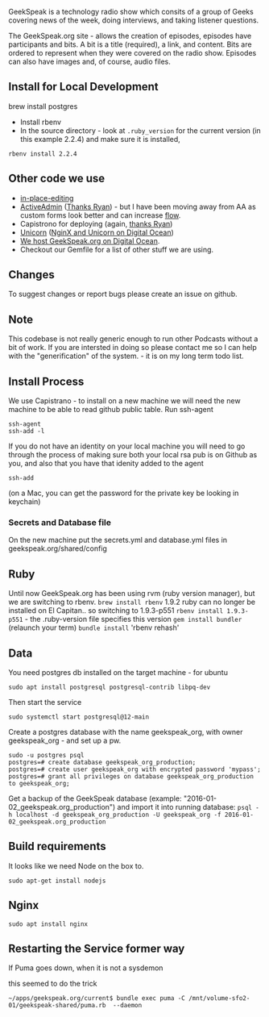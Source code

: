 GeekSpeak is a technology radio show which consits of a group of Geeks covering news of the week, doing interviews, and taking listener questions.

The GeekSpeak.org site - allows the creation of episodes, episodes have participants and bits.
A bit is a title (required), a link, and content.
Bits are ordered to represent when they were covered on the radio show.
Episodes can also have images and, of course, audio files.

## Install for Local Development

brew install postgres

- Install rbenv
- In the source directory - look at `.ruby_version` for the current version (in this example 2.2.4) and make sure it is installed,

```
rbenv install 2.2.4
```

## Other code we use

- [in-place-editing](https://github.com/bernat/best_in_place)
- [ActiveAdmin](http://activeadmin.info/) ([Thanks Ryan](http://railscasts.com/episodes/284-active-admin)) - but I have been moving away from AA as custom forms look better and can increase [flow](<https://en.wikipedia.org/wiki/Flow_(psychology)>).
- Capistrono for deploying (again, [thanks Ryan](http://railscasts.com/episodes/133-capistrano-tasks-revised))
- [Unicorn](http://unicorn.bogomips.org/) ([NginX and Unicorn on Digital Ocean](https://www.digitalocean.com/community/tutorials/how-to-deploy-a-rails-app-with-unicorn-and-nginx-on-ubuntu-14-04))
- [We host GeekSpeak.org on Digital Ocean](https://www.digitalocean.com/?refcode=d93b2b9fa332).
- Checkout our Gemfile for a list of other stuff we are using.

## Changes

To suggest changes or report bugs please create an issue on github.

## Note

This codebase is not really generic enough to run other Podcasts without a bit of work. If you are intersted in doing so please contact me so I can help with the "generification" of the system. - it is on my long term todo list.

## Install Process

We use Capistrano - to install on a new machine we will need the new machine to be able to read github public table.
Run ssh-agent

```
ssh-agent
ssh-add -l
```

If you do not have an identity on your local machine you will need to go through the process of making sure both your local rsa pub is on Github as you, and also that you have that idenity added to the agent

```
ssh-add
```

(on a Mac, you can get the password for the private key be looking in keychain)

### Secrets and Database file

On the new machine put the secrets.yml and database.yml files in geekspeak.org/shared/config

## Ruby

Until now GeekSpeak.org has been using rvm (ruby version manager), but we are switching to rbenv. `brew install rbenv`
1.9.2 ruby can no longer be installed on El Capitan.. so switching to 1.9.3-p551
`rbenv install 1.9.3-p551` - the .ruby-version file specifies this version
`gem install bundler` (relaunch your term)
`bundle install`
'rbenv rehash'

## Data

You need postgres db installed on the target machine - for ubuntu

```
sudo apt install postgresql postgresql-contrib libpq-dev
```

Then start the service

```
sudo systemctl start postgresql@12-main
```

Create a postgres database with the name geekspeak_org, with owner geekspeak_org - and set up a pw.

```
sudo -u postgres psql
postgres=# create database geekspeak_org_production;
postgres=# create user geekspeak_org with encrypted password 'mypass';
postgres=# grant all privileges on database geekspeak_org_production to geekspeak_org;
```

Get a backup of the GeekSpeak database (example: "2016-01-02_geekspeak.org_production") and import it into running database:
`psql -h localhost -d geekspeak_org_production -U geekspeak_org -f 2016-01-02_geekspeak.org_production`

## Build requirements

It looks like we need Node on the box to.

```
sudo apt-get install nodejs
```

## Nginx

```
sudo apt install nginx
```

## Restarting the Service former way

If Puma goes down, when it is not a sysdemon

this seemed to do the trick

```
~/apps/geekspeak.org/current$ bundle exec puma -C /mnt/volume-sfo2-01/geekspeak-shared/puma.rb  --daemon
```

